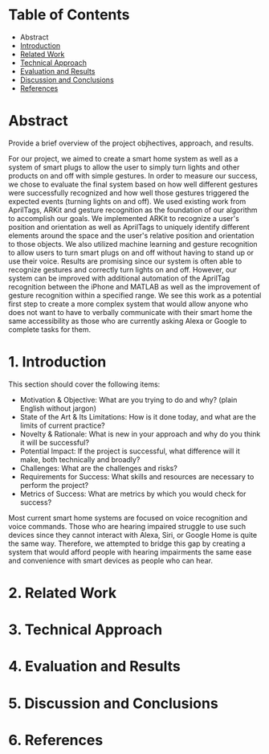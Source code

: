 # Table of Contents
* Abstract
* [Introduction](#1-introduction)
* [Related Work](#2-related-work)
* [Technical Approach](#3-technical-approach)
* [Evaluation and Results](#4-evaluation-and-results)
* [Discussion and Conclusions](#5-discussion-and-conclusions)
* [References](#6-references)

# Abstract

Provide a brief overview of the project objhectives, approach, and results.

For our project, we aimed to create a smart home system as well as a system of smart plugs to allow the user to simply turn lights and other products on and off with simple gestures. In order to measure our success, we chose to evaluate the final system based on how well different gestures were successfully recognized and how well those gestures triggered the expected events (turning lights on and off).  We used existing work from AprilTags, ARKit and gesture recognition as the foundation of our algorithm to accomplish our goals.  We implemented ARKit to recognize a user's position and orientation as well as AprilTags to uniquely identify different elements around the space and the user's relative position and orientation to those objects.  We also utilized machine learning and gesture recognition to allow users to turn smart plugs on and off without having to stand up or use their voice.  Results are promising since our system is often able to recognize gestures and correctly turn lights on and off.  However, our system can be improved with additional automation of the AprilTag recognition between the iPhone and MATLAB as well as the improvement of gesture recognition within a specified range.  We see this work as a potential first step to create a more complex system that would allow anyone who does not want to have to verbally communicate with their smart home the same accessibility as those who are currently asking Alexa or Google to complete tasks for them. 

# 1. Introduction

This section should cover the following items:

* Motivation & Objective: What are you trying to do and why? (plain English without jargon)
* State of the Art & Its Limitations: How is it done today, and what are the limits of current practice?
* Novelty & Rationale: What is new in your approach and why do you think it will be successful?
* Potential Impact: If the project is successful, what difference will it make, both technically and broadly?
* Challenges: What are the challenges and risks?
* Requirements for Success: What skills and resources are necessary to perform the project?
* Metrics of Success: What are metrics by which you would check for success?

Most current smart home systems are focused on voice recognition and voice commands.  Those who are hearing impaired struggle to use such devices since they cannot interact with Alexa, Siri, or Google Home is quite the same way.  Therefore, we attempted to bridge this gap by creating a system that would afford people with hearing impairments the same ease and convenience with smart devices as people who can hear.  

# 2. Related Work

# 3. Technical Approach

# 4. Evaluation and Results

# 5. Discussion and Conclusions

# 6. References
